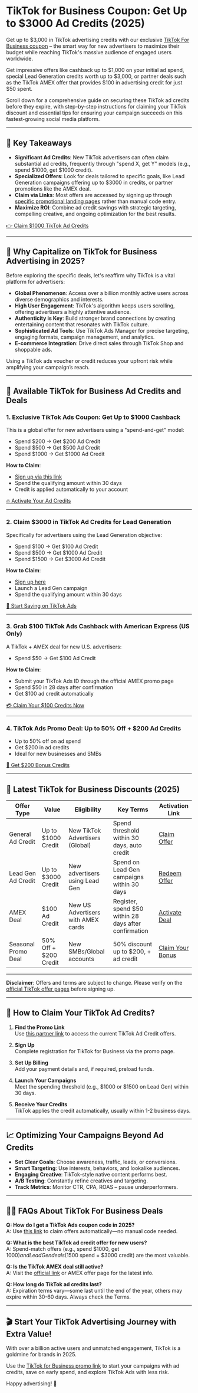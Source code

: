 # TikTok for Business Coupon: Get Up to $3000 Ad Credits (2025)

Get up to $3,000 in TikTok advertising credits with our exclusive [TikTok For Business coupon](https://aff.ninja/go/tiktokforbusiness) – the smart way for new advertisers to maximize their budget while reaching TikTok's massive audience of engaged users worldwide.

Get impressive offers like cashback up to $1,000 on your initial ad spend, special Lead Generation credits worth up to $3,000, or partner deals such as the TikTok AMEX offer that provides $100 in advertising credit for just $50 spent.

Scroll down for a comprehensive guide on securing these TikTok ad credits before they expire, with step-by-step instructions for claiming your TikTok discount and essential tips for ensuring your campaign succeeds on this fastest-growing social media platform.

---

## 🔑 Key Takeaways

- **Significant Ad Credits**: New TikTok advertisers can often claim substantial ad credits, frequently through "spend X, get Y" models (e.g., spend $1000, get $1000 credit).
- **Specialized Offers**: Look for deals tailored to specific goals, like Lead Generation campaigns offering up to $3000 in credits, or partner promotions like the AMEX deal.
- **Claim via Links**: Most offers are accessed by signing up through [specific promotional landing pages](https://aff.ninja/go/tiktokforbusiness) rather than manual code entry.
- **Maximize ROI**: Combine ad credit savings with strategic targeting, compelling creative, and ongoing optimization for the best results.

[👉 Claim $1000 TikTok Ad Credits](https://aff.ninja/go/tiktokforbusiness)

---

## 🚀 Why Capitalize on TikTok for Business Advertising in 2025?

Before exploring the specific deals, let's reaffirm why TikTok is a vital platform for advertisers:

- **Global Phenomenon**: Access over a billion monthly active users across diverse demographics and interests.
- **High User Engagement**: TikTok's algorithm keeps users scrolling, offering advertisers a highly attentive audience.
- **Authenticity is Key**: Build stronger brand connections by creating entertaining content that resonates with TikTok culture.
- **Sophisticated Ad Tools**: Use TikTok Ads Manager for precise targeting, engaging formats, campaign management, and analytics.
- **E-commerce Integration**: Drive direct sales through TikTok Shop and shoppable ads.

Using a TikTok ads voucher or credit reduces your upfront risk while amplifying your campaign’s reach.

---

## 💸 Available TikTok for Business Ad Credits and Deals 

### 1. **Exclusive TikTok Ads Coupon: Get Up to $1000 Cashback**

This is a global offer for new advertisers using a "spend-and-get" model:
- Spend $200 → Get $200 Ad Credit  
- Spend $500 → Get $500 Ad Credit  
- Spend $1000 → Get $1000 Ad Credit  

**How to Claim**:
- [Sign up via this link](https://aff.ninja/go/tiktokforbusiness)
- Spend the qualifying amount within 30 days
- Credit is applied automatically to your account

[🔥 Activate Your Ad Credits](https://aff.ninja/go/tiktokforbusiness)

---

### 2. **Claim $3000 in TikTok Ad Credits for Lead Generation**

Specifically for advertisers using the Lead Generation objective:

- Spend $100 → Get $100 Ad Credit  
- Spend $500 → Get $1000 Ad Credit  
- Spend $1500 → Get $3000 Ad Credit  

**How to Claim**:
- [Sign up here](https://aff.ninja/go/tiktokforbusiness)
- Launch a Lead Gen campaign
- Spend the qualifying amount within 30 days

[🎯 Start Saving on TikTok Ads](https://aff.ninja/go/tiktokforbusiness)

---

### 3. **Grab $100 TikTok Ads Cashback with American Express (US Only)**

A TikTok + AMEX deal for new U.S. advertisers:

- Spend $50 → Get $100 Ad Credit

**How to Claim**:
- Submit your TikTok Ads ID through the official AMEX promo page
- Spend $50 in 28 days after confirmation
- Get $100 ad credit automatically

[💳 Claim Your $100 Credits Now](https://aff.ninja/go/tiktokforbusiness)

---

### 4. **TikTok Ads Promo Deal: Up to 50% Off + $200 Ad Credits**

- Up to 50% off on ad spend
- Get $200 in ad credits
- Ideal for new businesses and SMBs

[🎁 Get $200 Bonus Credits](https://aff.ninja/go/tiktokforbusiness)

---

## 🧾 Latest TikTok for Business Discounts (2025)

| Offer Type              | Value              | Eligibility                            | Key Terms                                                              | Activation Link                        |
|-------------------------|--------------------|-----------------------------------------|------------------------------------------------------------------------|----------------------------------------|
| General Ad Credit       | Up to $1000 Credit | New TikTok Advertisers (Global)         | Spend threshold within 30 days, auto credit                            | [Claim Offer](https://aff.ninja/go/tiktokforbusiness) |
| Lead Gen Ad Credit      | Up to $3000 Credit | New advertisers using Lead Gen          | Spend on Lead Gen campaigns within 30 days                             | [Redeem Offer](https://aff.ninja/go/tiktokforbusiness) |
| AMEX Deal               | $100 Ad Credit     | New US Advertisers with AMEX cards      | Register, spend $50 within 28 days after confirmation                  | [Activate Deal](https://aff.ninja/go/tiktokforbusiness) |
| Seasonal Promo Deal     | 50% Off + $200 Credit | New SMBs/Global accounts               | 50% discount up to $200, + ad credit                                   | [Claim Your Bonus](https://aff.ninja/go/tiktokforbusiness) |

---

**Disclaimer**: Offers and terms are subject to change. Please verify on the [official TikTok offer pages](https://aff.ninja/go/tiktokforbusiness) before signing up.

---

## 🧩 How to Claim Your TikTok Ad Credits?

1. **Find the Promo Link**  
   Use [this partner link](https://aff.ninja/go/tiktokforbusiness) to access the current TikTok Ad Credit offers.

2. **Sign Up**  
   Complete registration for TikTok for Business via the promo page.

3. **Set Up Billing**  
   Add your payment details and, if required, preload funds.

4. **Launch Your Campaigns**  
   Meet the spending threshold (e.g., $1000 or $1500 on Lead Gen) within 30 days.

5. **Receive Your Credits**  
   TikTok applies the credit automatically, usually within 1-2 business days.

---

## 📈 Optimizing Your Campaigns Beyond Ad Credits

- **Set Clear Goals**: Choose awareness, traffic, leads, or conversions.
- **Smart Targeting**: Use interests, behaviors, and lookalike audiences.
- **Engaging Creative**: TikTok-style native content performs best.
- **A/B Testing**: Constantly refine creatives and targeting.
- **Track Metrics**: Monitor CTR, CPA, ROAS – pause underperformers.

---

## 🙋‍♀️ FAQs About TikTok For Business Deals

**Q: How do I get a TikTok Ads coupon code in 2025?**  
A: Use [this link](https://aff.ninja/go/tiktokforbusiness) to claim offers automatically—no manual code needed.

**Q: What is the best TikTok ad credit offer for new users?**  
A: Spend-match offers (e.g., spend $1000, get $1000) and Lead Gen deals ($1500 spend = $3000 credit) are the most valuable.

**Q: Is the TikTok AMEX deal still active?**  
A: Visit the [official link](https://aff.ninja/go/tiktokforbusiness) or AMEX offer page for the latest info.

**Q: How long do TikTok ad credits last?**  
A: Expiration terms vary—some last until the end of the year, others may expire within 30-60 days. Always check the Terms.

---

## 🎬 Start Your TikTok Advertising Journey with Extra Value!

With over a billion active users and unmatched engagement, TikTok is a goldmine for brands in 2025.

Use the [TikTok for Business promo link](https://aff.ninja/go/tiktokforbusiness) to start your campaigns with ad credits, save on early spend, and explore TikTok Ads with less risk.

Happy advertising! 🚀
